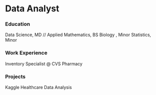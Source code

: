 # Data Analyst

### Education
Data Science, MD //
Applied Mathematics, BS
Biology , Minor
Statistics, Minor

### Work Experience 
Inventory Specialist @ CVS Pharmacy

### Projects
Kaggle Healthcare Data Analysis

